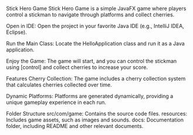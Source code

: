 
Stick Hero Game
Stick Hero Game is a simple JavaFX game where players control a stickman to navigate through platforms and collect cherries.

Open in IDE:
Open the project in your favorite Java IDE (e.g., IntelliJ IDEA, Eclipse).

Run the Main Class:
Locate the HelloApplication class and run it as a Java application.

Enjoy the Game:
The game will start, and you can control the stickman using [control] and collect cherries to increase your score.

Features
Cherry Collection: The game includes a cherry collection system that calculates cherries collected over time.

Dynamic Platforms: Platforms are generated dynamically, providing a unique gameplay experience in each run.

Folder Structure
src/com/game: Contains the source code files.
resources: Includes game assets, such as images and sounds.
docs: Documentation folder, including README and other relevant documents.
